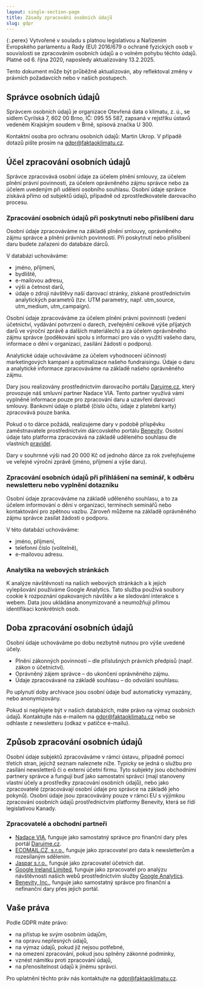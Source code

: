 ```yaml
---
layout: single-section-page
title: Zásady zpracování osobních údajů
slug: gdpr
---
```

<div class="row"><div class="col-12 col-lg-10" markdown="1">

{:.perex}
Vytvořené v souladu s platnou legislativou a Nařízením Evropského parlamentu a Rady (EU) 2016/679 o ochraně fyzických osob v souvislosti se zpracováním osobních údajů a o volném pohybu těchto údajů. Platné od 6. října 2020, naposledy aktualizovány 13.2.2025.

Tento dokument může být průběžně aktualizován, aby reflektoval změny v právních požadavcích nebo v našich postupech. 

## Správce osobních údajů

Správcem osobních údajů je organizace Otevřená data o klimatu, z. ú., se sídlem Cyrilská 7, 602 00 Brno, IČ: 095 55 587, zapsaná v rejstříku ústavů vedeném Krajským soudem v Brně, spisová značka U 300.

Kontaktní osoba pro ochranu osobních údajů: Martin Ukrop. V případě dotazů pište prosím na gdpr@faktaoklimatu.cz.

## Účel zpracování osobních údajů

Správce zpracovává osobní údaje za účelem plnění smlouvy, za účelem plnění právní povinnosti, za účelem oprávněného zájmu správce nebo za účelem uvedeným při udělení osobního souhlasu. Osobní údaje správce získává přímo od subjektů údajů, případně od zprostředkovatele darovacího procesu.

### Zpracování osobních údajů při poskytnutí nebo přislíbení daru

Osobní údaje zpracováváme na základě plnění smlouvy, oprávněného zájmu správce a plnění právních povinností. Při poskytnutí nebo přislíbení daru budete zařazeni do databáze dárců.

V databázi uchováváme:

* jméno, příjmení,
* bydliště,
* e-mailovou adresu,
* výši a četnost darů,
* údaje o zdroji návštěvy naší darovací stránky, získané prostřednictvím analytických parametrů (tzv. UTM parametry, např. utm_source, utm_medium, utm_campaign).

Osobní údaje zpracováváme za účelem plnění právní povinnosti (vedení účetnictví, vydávání potvrzení o darech, zveřejnění celkové výše přijatých darů ve výroční zprávě a dalších materiálech) a za účelem oprávněného zájmu správce (poděkování spolu s informací pro vás o využití vašeho daru, informace o dění v organizaci, zasílání žádostí o podporu).

Analytické údaje uchováváme za účelem vyhodnocení účinnosti marketingových kampaní a optimalizace našeho fundraisingu. Údaje o daru a analytické informace zpracováváme na základě našeho oprávněného zájmu.

Dary jsou realizovány prostřednictvím darovacího portálu [Darujme.cz](https://darujme.cz), který provozuje náš smluvní partner Nadace VIA. Tento partner využívá vámi vyplněné informace pouze pro zpracování daru a uzavření darovací smlouvy. Bankovní údaje o platbě (číslo účtu, údaje z platební karty) zpracovává pouze banka. 

Pokud o to dárce požádá, realizujeme dary v podobě příspěvku zaměstnavatele prostřednictvím dárcovského portálu [Benevity](https://benevity.com/). Osobní údaje tato platforma zpracovává na základě uděleného souhlasu dle vlastních [pravidel](https://benevity.com/privacy-policy).

Dary v souhrnné výši nad 20 000 Kč od jednoho dárce za rok zveřejňujeme ve veřejné výroční zprávě (jméno, příjmení a výše daru). 

### Zpracování osobních údajů při přihlášení na seminář, k odběru newsletteru nebo vyplnění dotazníku

Osobní údaje zpracováváme na základě uděleného souhlasu, a to za účelem informování o dění v organizaci, termínech seminářů nebo kontaktování pro zpětnou vazbu. Zároveň můžeme na základě oprávněného zájmu správce zasílat žádosti o podporu.

V této databázi uchováváme:
 * jméno, příjmení,
 * telefonní číslo (volitelně),
 * e-mailovou adresu.

### Analytika na webových stránkách

K analýze návštěvnosti na našich webových stránkách a k jejich vylepšování používáme Google Analytics. Tato služba používá soubory cookie k rozpoznání opakovaných návštěv a ke sledování interakce s webem. Data jsou ukládána anonymizovaně a neumožňují přímou identifikaci konkrétních osob.

## Doba zpracování osobních údajů

Osobní údaje uchováváme po dobu nezbytně nutnou pro výše uvedené účely.

* Plnění zákonných povinností – dle příslušných právních předpisů (např. zákon o účetnictví).
* Oprávněný zájem správce – do ukončení oprávněného zájmu.
* Údaje zpracovávané na základě souhlasu – do odvolání souhlasu.

Po uplynutí doby archivace jsou osobní údaje buď automaticky vymazány, nebo anonymizovány.

Pokud si nepřejete být v našich databázích, máte právo na výmaz osobních údajů. Kontaktujte nás e-mailem na gdpr@faktaoklimatu.cz nebo se odhlaste z newsletteru (odkaz v patičce e-mailu).

## Způsob zpracování osobních údajů

Osobní údaje subjektů zpracováváme v rámci ústavu, případně pomocí třetích stran, jejichž seznam naleznete níže. Typicky se jedná o službu pro zasílání newsletterů či o externí účetní firmu. Tyto subjekty jsou obchodními partnery správce a fungují buď jako samostatní správci (mají stanoveny vlastní účely a prostředky zpracování osobních údajů), nebo jako zpracovatelé (zpracovávají osobní údaje pro správce na základě jeho pokynů). Osobní údaje jsou zpracovávány pouze v rámci EU s výjimkou zpracování osobních údajů prostřednictvím platformy Benevity, která se řídí legislativou Kanady.

### Zpracovatelé a obchodní partneři

* [Nadace VIA](https://www.nadacevia.cz/), funguje jako samostatný správce pro finanční dary přes portál [Darujme.cz](https://www.darujme.cz/).
* [ECOMAIL.CZ, s.r.o.](https://ecomail.cz/), funguje jako zpracovatel pro data k newsletterům a rozesílaným sdělením.
* [Jaspar s.r.o.](https://www.ucetnictvijaspar.cz/), funguje jako zpracovatel účetních dat.
* [Google Ireland Limited](https://en.wikipedia.org/wiki/Google), funguje jako zpracovatel pro analýzu návštěvnosti našich webů prostřednictvím služby [Google Analytics](https://marketingplatform.google.com/about/analytics/).
* [Benevity, Inc.](https://benevity.com/privacy-policy), funguje jako samostatný správce pro finanční a nefinanční dary přes jejich portál.

## Vaše práva

Podle GDPR máte právo:

* na přístup ke svým osobním údajům,
* na opravu nepřesných údajů,
* na výmaz údajů, pokud již nejsou potřebné,
* na omezení zpracování, pokud jsou splněny zákonné podmínky,
* vznést námitku proti zpracování údajů,
* na přenositelnost údajů k jinému správci.

Pro uplatnění těchto práv nás kontaktujte na gdpr@faktaoklimatu.cz.

</div></div>
